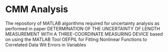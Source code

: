 # CMM Analysis
The repository of MATLAB algorithms required for uncertainty analysis as performed in paper DETERMINATION OF THE UNCERTAINTY OF LENGTH MEASUREMENT WITH A THREE-COORDINATE MEASURING DEVICE based on using the MATLAB Tool OEFPIL for Fitting Nonlinear Functions to Correlated Data Wit Errors in Variables
